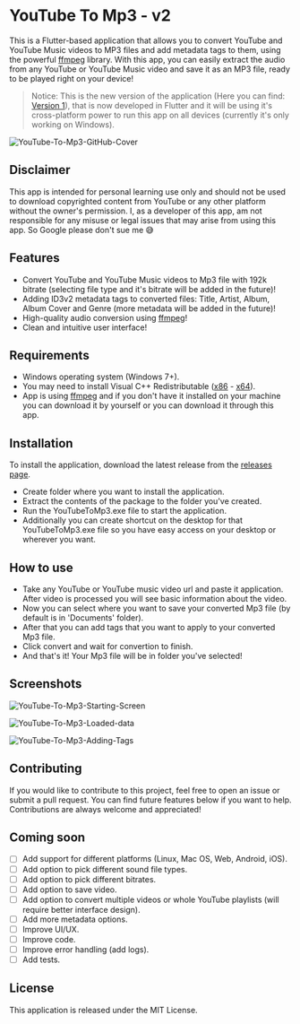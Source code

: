 # YouTube To Mp3 - v2

This is a Flutter-based application that allows you to convert YouTube and YouTube Music videos to MP3 files and add metadata tags to them, using the powerful [ffmpeg](https://ffmpeg.org/) library. With this app, you can easily extract the audio from any YouTube or YouTube Music video and save it as an MP3 file, ready to be played right on your device!

> Notice: This is the new version of the application (Here you can find: [Version 1](https://github.com/Hazaaa/Youtube-To-Mp3)), that is now developed in Flutter and it will be using it's cross-platform power to run this app on all devices (currently it's only working on Windows).

![YouTube-To-Mp3-GitHub-Cover](https://user-images.githubusercontent.com/36667491/224852054-1fbc9e7b-d128-4473-ad35-dfdc35e0a200.gif)

## Disclaimer

This app is intended for personal learning use only and should not be used to download copyrighted content from YouTube or any other platform without the owner's permission. I, as a developer of this app, am not responsible for any misuse or legal issues that may arise from using this app. So Google please don't sue me 😅

## Features

- Convert YouTube and YouTube Music videos to Mp3 file with 192k bitrate (selecting file type and it's bitrate will be added in the future)!
- Adding ID3v2 metadata tags to converted files: Title, Artist, Album, Album Cover and Genre (more metadata will be added in the future)!
- High-quality audio conversion using [ffmpeg](https://ffmpeg.org/)!
- Clean and intuitive user interface!

## Requirements

- Windows operating system (Windows 7+).
- You may need to install Visual C++ Redistributable ([x86](https://aka.ms/vs/17/release/vc_redist.x86.exe) - [x64](https://aka.ms/vs/17/release/vc_redist.x64.exe)).
- App is using [ffmpeg](https://ffmpeg.org/) and if you don't have it installed on your machine you can download it by yourself or you can download it through this app.

## Installation

To install the application, download the latest release from the [releases page](https://github.com/Hazaaa/YouTube-To-Mp3-v2/releases).

- Create folder where you want to install the application.
- Extract the contents of the package to the folder you've created.
- Run the YouTubeToMp3.exe file to start the application.
- Additionally you can create shortcut on the desktop for that YouTubeToMp3.exe file so you have easy access on your desktop or wherever you want.

## How to use

- Take any YouTube or YouTube music video url and paste it application. After video is processed you will see basic information about the video.
- Now you can select where you want to save your converted Mp3 file (by default is in 'Documents' folder).
- After that you can add tags that you want to apply to your converted Mp3 file.
- Click convert and wait for convertion to finish.
- And that's it! Your Mp3 file will be in folder you've selected!

## Screenshots

![YouTube-To-Mp3-Starting-Screen](https://user-images.githubusercontent.com/36667491/224854361-d0374c90-4b82-4d84-9484-3934fc199d5c.png)

![YouTube-To-Mp3-Loaded-data](https://user-images.githubusercontent.com/36667491/224854409-89983c8a-3d82-4167-b44a-552f607029e3.png)

![YouTube-To-Mp3-Adding-Tags](https://user-images.githubusercontent.com/36667491/224854804-1a2c951e-c852-4643-afac-0d3534955a27.png)

## Contributing

If you would like to contribute to this project, feel free to open an issue or submit a pull request. You can find future features below if you want to help. Contributions are always welcome and appreciated!

## Coming soon

- [ ] Add support for different platforms (Linux, Mac OS, Web, Android, iOS).
- [ ] Add option to pick different sound file types.
- [ ] Add option to pick different bitrates.
- [ ] Add option to save video.
- [ ] Add option to convert multiple videos or whole YouTube playlists (will require better interface design).
- [ ] Add more metadata options.
- [ ] Improve UI/UX.
- [ ] Improve code.
- [ ] Improve error handling (add logs).
- [ ] Add tests.

## License

This application is released under the MIT License.

